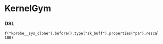 # KernelGym

### DSL

```
f("kprobe__sys_clone").before().type("sk_buff").properties("pa").rescale(0, 100)
```
